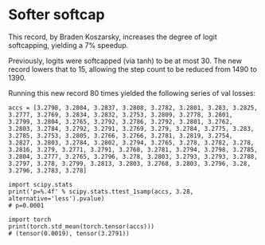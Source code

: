 # Softer softcap

This record, by Braden Koszarsky, increases the degree of logit softcapping, yielding a 7% speedup.

Previously, logits were softcapped (via tanh) to be at most 30. The new record lowers that to 15,
allowing the step count to be reduced from 1490 to 1390.

Running this new record 80 times yielded the following series of val losses:
```
accs = [3.2798, 3.2804, 3.2837, 3.2808, 3.2782, 3.2801, 3.283, 3.2825, 3.2777, 3.2769, 3.2834, 3.2832, 3.2753, 3.2809, 3.2778, 3.2801, 3.2799, 3.2804, 3.2765, 3.2792, 3.2786, 3.2792, 3.2801, 3.2762, 3.2803, 3.2784, 3.2792, 3.2791, 3.2769, 3.279, 3.2784, 3.2775, 3.283, 3.2785, 3.2753, 3.2805, 3.2766, 3.2766, 3.2781, 3.2819, 3.2754, 3.2827, 3.2803, 3.2784, 3.2802, 3.2794, 3.2765, 3.278, 3.2782, 3.278, 3.2816, 3.279, 3.2771, 3.2791, 3.2768, 3.2781, 3.2794, 3.2798, 3.2785, 3.2804, 3.2777, 3.2765, 3.2796, 3.278, 3.2803, 3.2793, 3.2793, 3.2788, 3.2797, 3.278, 3.2799, 3.2813, 3.2803, 3.2768, 3.2803, 3.2796, 3.28, 3.2796, 3.2783, 3.278]

import scipy.stats
print('p=%.4f' % scipy.stats.ttest_1samp(accs, 3.28, alternative='less').pvalue)
# p=0.0001

import torch
print(torch.std_mean(torch.tensor(accs)))
# (tensor(0.0019), tensor(3.2791))
```

